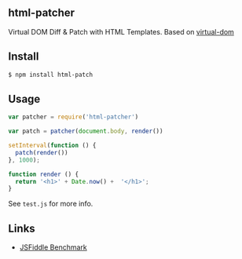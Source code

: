 ## html-patcher

Virtual DOM Diff & Patch with HTML Templates. Based on [virtual-dom](http://npmjs.org/virtual-dom)

## Install

```bash
$ npm install html-patch
```

## Usage

```js
var patcher = require('html-patcher')

var patch = patcher(document.body, render())

setInterval(function () {
  patch(render())
}, 1000);

function render () {
  return '<h1>' + Date.now() +  '</h1>';
}
```

See `test.js` for more info.

## Links

- [JSFiddle Benchmark](http://jsfiddle.net/gr4rehhg/)
